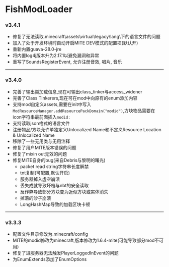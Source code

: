# FishModLoader

### v3.4.1
* 修复了无法读取.minecraft\assets\virtual\legacy\lang\下的语言文件的问题
* 加入了处于开发环境时自动开启MITE DEV模式的配置项(默认开)
* 重新内置guava-28.0-jre
* 将内置log4j版本升为2.17.1以避免漏洞和异常
* 重写了SoundsRegisterEvent, 允许注册音效, 唱片, 音乐

---

### v3.4.0
* 完善了输出类加载信息,现在可输出class_tinker与access_widener
* 完善了Class Tinkerers,现在可在mod中向原有的enum添加内容
* 支持mod自定义assets,需要在init中写入`ModResourceManager.addResourcePackDomain("modid")`,方块物品需要在icon字符串最前面插入`modid:`
* 支持读取json格式的语言文件
* 注册物品/方块允许单独定义Unlocalized Name和不定义Resource Location & Unlocalized Name
* 移除了一些无用类与无用注释
* 修复了用户MITE版本错误的问题
* 修复了mixin out无效的问题
* 修复MITE自身的bug(来自Debris与黎明的曙光)
  * packet read string字符串长度解禁
  * tnt复制(可配置,默认开启)
  * 服务器掉入虚空崩溃
  * 丢失成就导致坏档与nbt的安全读取
  * 反作弊导致部分方块变为近似方块或实体消失
  * 掉落的沙子崩溃
  * LongHashMap导致的加载区块卡顿

---

### v3.3.3
* 配置文件目录修改为.minecraft/config
* MITE的modid修改为minecraft,版本修改为1.6.4-mite(可能导致部分mod不可用)
* 修复了进服务器无法触发PlayerLoggedInEvent的问题
* 为EnumExtends添加了EnumOptions